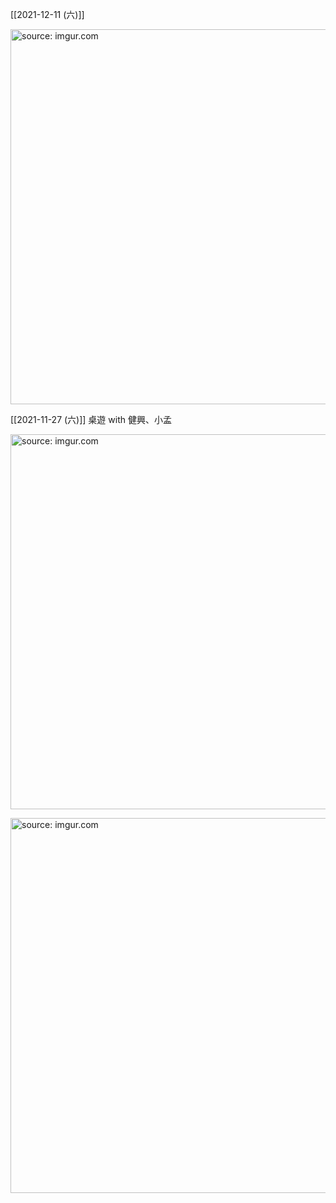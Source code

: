 
[[2021-12-11 (六)]]

<a href="https://imgur.com/yMHg9f5"><img src="https://i.imgur.com/yMHg9f5.jpg" title="source: imgur.com" width="600px" /></a>


[[2021-11-27 (六)]] 桌遊 with 健興、小孟

<a href="https://imgur.com/WRbLheq"><img src="https://i.imgur.com/WRbLheq.jpg" title="source: imgur.com" width="600px" /></a>

<a href="https://imgur.com/fhjJ7FK"><img src="https://i.imgur.com/fhjJ7FK.jpg" title="source: imgur.com" width="600px" /></a>
